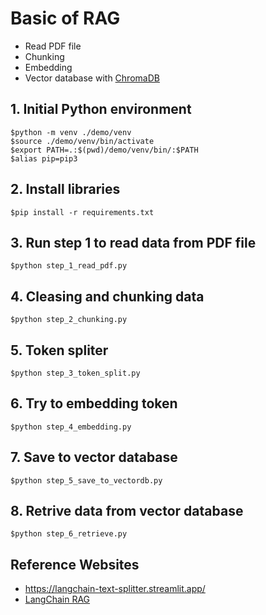 # Basic of RAG
* Read PDF file
* Chunking
* Embedding
* Vector database with [ChromaDB](https://www.trychroma.com/)


## 1. Initial Python environment
```
$python -m venv ./demo/venv
$source ./demo/venv/bin/activate
$export PATH=.:$(pwd)/demo/venv/bin/:$PATH
$alias pip=pip3
```

## 2. Install libraries
```
$pip install -r requirements.txt
```

## 3. Run step 1 to read data from PDF file
```
$python step_1_read_pdf.py
```

## 4. Cleasing and chunking data
```
$python step_2_chunking.py
```

## 5. Token spliter
``` 
$python step_3_token_split.py
```

## 6. Try to embedding token
```
$python step_4_embedding.py
```

## 7. Save to vector database
```
$python step_5_save_to_vectordb.py
```

## 8. Retrive data from vector database
```
$python step_6_retrieve.py
```

## Reference Websites
* https://langchain-text-splitter.streamlit.app/
* [LangChain RAG](https://python.langchain.com/docs/tutorials/rag/)